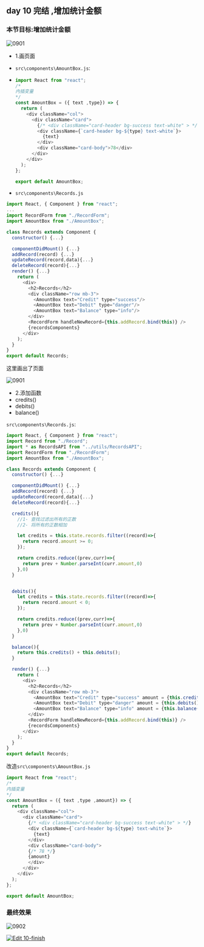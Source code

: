 ## day 10 完结 ,增加统计金额

### 本节目标:增加统计金额

![0901](http://ww1.sinaimg.cn/large/006pJUwqly1fwq7y6neybj31150goq3g.jpg)



- 1.画页面

- `src\components\AmountBox.js`:

- ```js
  import React from "react";
  /* 
  内插变量
  */
  const AmountBox = ({ text ,type}) => {
    return (
      <div className="col">
        <div className="card">
          {/* <div className="card-header bg-success text-white" > */}
          <div className={`card-header bg-${type} text-white`}>
            {text}
          </div>
          <div className="card-body">78</div>
        </div>
      </div>
    );
  };
  
  export default AmountBox;
  
  ```

- `src\components\Records.js`

```js
import React, { Component } from "react";
...
import RecordForm from "./RecordForm";
import AmountBox from "./AmountBox";

class Records extends Component {
  constructor() {...}

  componentDidMount() {...}
  addRecord(record) {...}
  updateRecord(record,data){...}
  deleteRecord(record){...}
  render() {...}
    return (
      <div>
        <h2>Records</h2>
        <div className="row mb-3">
          <AmountBox text="Credit" type="success"/>
          <AmountBox text="Debit" type="danger"/>
          <AmountBox text="Balance" type="info"/>
        </div>
        <RecordForm handleNewRecord={this.addRecord.bind(this)} />
        {recordsComponents}
      </div>
    );
  }
}
export default Records;

```

这里画出了页面

![0901](http://ww1.sinaimg.cn/large/006pJUwqly1fwq7y6neybj31150goq3g.jpg)

- 2.添加函数
- credits()
- debits()
- balance()

`src\components\Records.js`:

```js
import React, { Component } from "react";
import Record from "./Record";
import * as RecordsAPI from "../utils/RecordsAPI";
import RecordForm from "./RecordForm";
import AmountBox from "./AmountBox";

class Records extends Component {
  constructor() {...}

  componentDidMount() {...}
  addRecord(record) {...}
  updateRecord(record,data){...}
  deleteRecord(record){...}

  credits(){
    //1- 查找过滤出所有的正数
    //2- 将所有的正数相加

    let credits = this.state.records.filter((record)=>{
      return record.amount >= 0;
    });

    return credits.reduce((prev,curr)=>{
      return prev + Number.parseInt(curr.amount,0)
    },0)
  }


  debits(){
    let credits = this.state.records.filter((record)=>{
      return record.amount < 0;
    });

    return credits.reduce((prev,curr)=>{
      return prev + Number.parseInt(curr.amount,0)
    },0)
  }

  balance(){
    return this.credits() + this.debits();
  }

  render() {...}
    return (
      <div>
        <h2>Records</h2>
        <div className="row mb-3">
          <AmountBox text="Credit" type="success" amount = {this.credits()}/>
          <AmountBox text="Debit" type="danger" amount = {this.debits()}/>
          <AmountBox text="Balance" type="info" amount = {this.balance()}/>
        </div>
        <RecordForm handleNewRecord={this.addRecord.bind(this)} />
        {recordsComponents}
      </div>
    );
  }
}
export default Records;

```



改造`src\components\AmountBox.js`

```js
import React from "react";
/* 
内插变量
*/
const AmountBox = ({ text ,type ,amount}) => {
  return (
    <div className="col">
      <div className="card">
        {/* <div className="card-header bg-success text-white" > */}
        <div className={`card-header bg-${type} text-white`}>
          {text}
        </div>
        <div className="card-body">
        {/* 78 */}
        {amount}
        </div>
      </div>
    </div>
  );
};

export default AmountBox;

```

### 最终效果

![0902](http://ww1.sinaimg.cn/large/006pJUwqly1fwq8ga19hqg30zc0fpjz5.gif)



[![Edit 10-finish](https://codesandbox.io/static/img/play-codesandbox.svg)](https://codesandbox.io/s/github/lenvo222/10_finish/tree/master/)

